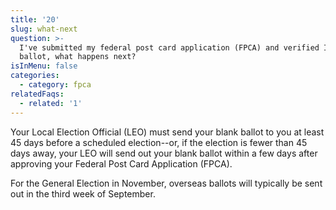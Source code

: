 ```yaml
---
title: '20'
slug: what-next
question: >-
  I've submitted my federal post card application (FPCA) and verified I'll get a
  ballot, what happens next?
isInMenu: false
categories:
  - category: fpca
relatedFaqs:
  - related: '1'
---
```

Your Local Election Official (LEO) must send your blank ballot to you at least 45 days before a scheduled election--or, if the election is fewer than 45 days away, your LEO will send out your blank ballot within a few days after approving your Federal Post Card Application (FPCA).



For the General Election in November, overseas ballots will typically be sent out in the third week of September.
